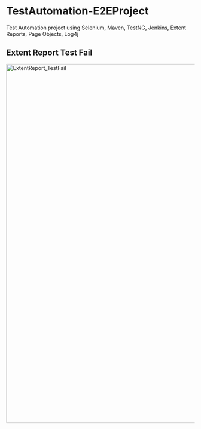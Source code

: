 # TestAutomation-E2EProject
Test Automation project using Selenium, Maven, TestNG, Jenkins, Extent Reports, Page Objects, Log4j

<h2>Extent Report Test Fail</h2>
<img width="960" alt="ExtentReport_TestFail" src="https://user-images.githubusercontent.com/53864826/95126262-9124de00-072c-11eb-81d0-6760e1eefb31.png">
